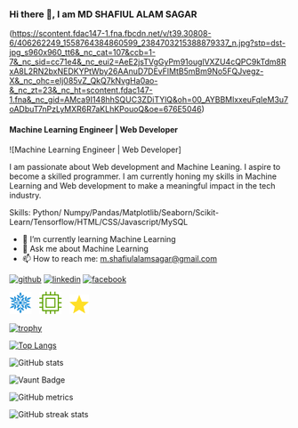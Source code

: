 

### Hi there 👋, I am MD SHAFIUL ALAM SAGAR
(https://scontent.fdac147-1.fna.fbcdn.net/v/t39.30808-6/406262249_1558764384860599_2384703215388879337_n.jpg?stp=dst-jpg_s960x960_tt6&_nc_cat=107&ccb=1-7&_nc_sid=cc71e4&_nc_eui2=AeE2jsTVgGyPm91ouglVXZU4cQPC9kTdm8RxA8L2RN2bxNEDKYPtWby26AAnuD7DEvFlMtB5mBm9No5FQJvegz-X&_nc_ohc=eIj085vZ_QkQ7kNvgHa0ao-&_nc_zt=23&_nc_ht=scontent.fdac147-1.fna&_nc_gid=AMca9I148hhSQUC3ZDiTYlQ&oh=00_AYBBMlxxeuFqIeM3u7oADbuT7nPzLyMXR6R7aKLhKPouoQ&oe=676E5046)

#### Machine Learning Engineer | Web Developer
![Machine Learning Engineer | Web Developer]

 I am passionate about Web development and Machine Leaning. I aspire to become a skilled programmer. I am currently honing my skills in Machine Learning and Web development to make a meaningful impact in the tech industry.

Skills: Python/ Numpy/Pandas/Matplotlib/Seaborn/Scikit-Learn/Tensorflow/HTML/CSS/Javascript/MySQL

- 🌱 I’m currently learning Machine Learning 
- 💬 Ask me about Machine Learning 
- 📫 How to reach me: m.shafiulalamsagar@gmail.com 


[<img src='https://cdn.jsdelivr.net/npm/simple-icons@3.0.1/icons/github.svg' alt='github' height='40'>](https://github.com/mdshafiulalamsagar)  [<img src='https://cdn.jsdelivr.net/npm/simple-icons@3.0.1/icons/linkedin.svg' alt='linkedin' height='40'>](https://www.linkedin.com/in/mdshafiulalamsagar/)  [<img src='https://cdn.jsdelivr.net/npm/simple-icons@3.0.1/icons/facebook.svg' alt='facebook' height='40'>](https://www.facebook.com/md.shafiul.sagar)  

<a href='https://archiveprogram.github.com/'><img src='https://raw.githubusercontent.com/acervenky/animated-github-badges/master/assets/acbadge.gif' width='40' height='40'></a> <a href='https://docs.github.com/en/developers'><img src='https://raw.githubusercontent.com/acervenky/animated-github-badges/master/assets/devbadge.gif' width='40' height='40'></a> <a href='https://stars.github.com/'><img src='https://raw.githubusercontent.com/acervenky/animated-github-badges/master/assets/starbadge.gif' width='35' height='35'></a> 

[![trophy](https://github-profile-trophy.vercel.app/?username=mdshafiulalamsagar)](https://github.com/ryo-ma/github-profile-trophy)

[![Top Langs](https://github-readme-stats.vercel.app/api/top-langs/?username=mdshafiulalamsagar)](https://github.com/anuraghazra/github-readme-stats)

![GitHub stats](https://github-readme-stats.vercel.app/api?username=mdshafiulalamsagar&show_icons=true)  

![Vaunt Badge](https://api.vaunt.dev/v1/github/entities/mdshafiulalamsagar/contributions?format=svg&private=false)  

![GitHub metrics](https://metrics.lecoq.io/mdshafiulalamsagar)  

![GitHub streak stats](https://streak-stats.demolab.com/?user=mdshafiulalamsagar)  

